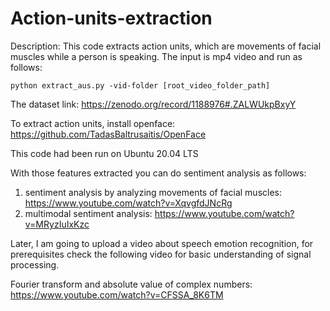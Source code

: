 # Action-units-extraction

Description: This code extracts action units, which are movements of facial muscles while a person is speaking. The input is mp4 video and run as follows:

```
python extract_aus.py -vid-folder [root_video_folder_path]
```

The dataset link: https://zenodo.org/record/1188976#.ZALWUkpBxyY

To extract action units, install openface: https://github.com/TadasBaltrusaitis/OpenFace

This code had been run on Ubuntu 20.04 LTS

With those features extracted you can do sentiment analysis as follows:

1. sentiment analysis by analyzing movements of facial muscles: https://www.youtube.com/watch?v=XqvgfdJNcRg
2. multimodal sentiment analysis: https://www.youtube.com/watch?v=MRyzIuIxKzc

Later, I am going to upload a video about speech emotion recognition, for prerequisites check the following video for basic understanding of signal processing.

Fourier transform and absolute value of complex numbers: https://www.youtube.com/watch?v=CFSSA_8K6TM
